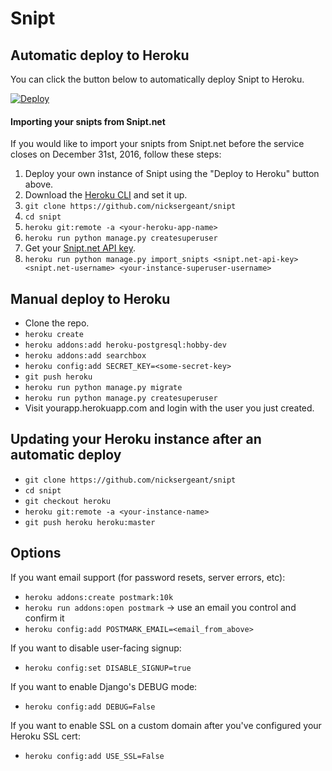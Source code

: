 # Snipt

## Automatic deploy to Heroku

You can click the button below to automatically deploy Snipt to Heroku.

[![Deploy](https://www.herokucdn.com/deploy/button.svg)](https://heroku.com/deploy?template=https://github.com/nicksergeant/snipt)

#### Importing your snipts from Snipt.net

If you would like to import your snipts from Snipt.net before the service
closes on December 31st, 2016, follow these steps:

1. Deploy your own instance of Snipt using the "Deploy to Heroku" button
   above.
2. Download the [Heroku CLI](https://devcenter.heroku.com/articles/heroku-cli) and set it up.
3. `git clone https://github.com/nicksergeant/snipt`
4. `cd snipt`
5. `heroku git:remote -a <your-heroku-app-name>`
6. `heroku run python manage.py createsuperuser`
7. Get your [Snipt.net API key](https://snipt.net/api/).
8. `heroku run python manage.py import_snipts <snipt.net-api-key> <snipt.net-username> <your-instance-superuser-username>`

## Manual deploy to Heroku

- Clone the repo.
- `heroku create`
- `heroku addons:add heroku-postgresql:hobby-dev`
- `heroku addons:add searchbox`
- `heroku config:add SECRET_KEY=<some-secret-key>`
- `git push heroku`
- `heroku run python manage.py migrate`
- `heroku run python manage.py createsuperuser`
- Visit yourapp.herokuapp.com and login with the user you just created.

## Updating your Heroku instance after an automatic deploy

- `git clone https://github.com/nicksergeant/snipt`
- `cd snipt`
- `git checkout heroku`
- `heroku git:remote -a <your-instance-name>`
- `git push heroku heroku:master`

## Options

If you want email support (for password resets, server errors, etc):

- `heroku addons:create postmark:10k`
- `heroku run addons:open postmark` -> use an email you control and confirm it
- `heroku config:add POSTMARK_EMAIL=<email_from_above>`

If you want to disable user-facing signup:

- `heroku config:set DISABLE_SIGNUP=true`

If you want to enable Django's DEBUG mode:

- `heroku config:add DEBUG=False`

If you want to enable SSL on a custom domain after you've configured your
Heroku SSL cert:

- `heroku config:add USE_SSL=False`
